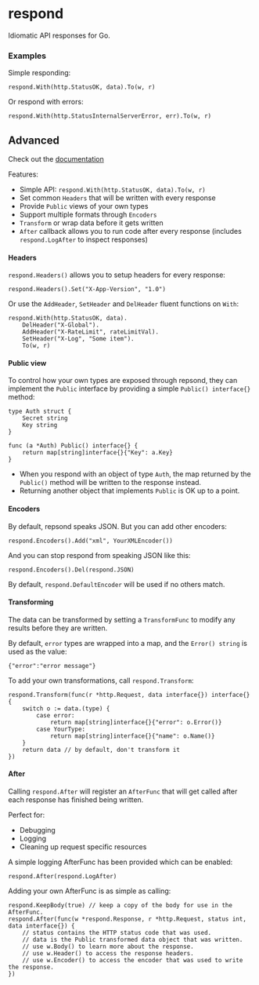 # respond
Idiomatic API responses for Go.

### Examples

Simple responding:

```
respond.With(http.StatusOK, data).To(w, r)
```

Or respond with errors:

```
respond.With(http.StatusInternalServerError, err).To(w, r)
```

## Advanced

Check out the [documentation](http://godoc.org/github.com/matryer/respond)

Features:

  * Simple API: `respond.With(http.StatusOK, data).To(w, r)`
  * Set common `Headers` that will be written with every response
  * Provide `Public` views of your own types
  * Support multiple formats through `Encoders`
  * `Transform` or wrap data before it gets written
  * `After` callback allows you to run code after every response (includes `respond.LogAfter` to inspect responses)

#### Headers

`respond.Headers()` allows you to setup headers for every response:

```
respond.Headers().Set("X-App-Version", "1.0")
```

Or use the `AddHeader`, `SetHeader` and `DelHeader` fluent functions on `With`:

```
respond.With(http.StatusOK, data).
	DelHeader("X-Global").
	AddHeader("X-RateLimit", rateLimitVal).
	SetHeader("X-Log", "Some item").
	To(w, r)
```

#### Public view

To control how your own types are exposed through repsond, they can implement the `Public` interface by providing a simple `Public() interface{}` method:

```
type Auth struct {
	Secret string
	Key string
}

func (a *Auth) Public() interface{} {
	return map[string]interface{}{"Key": a.Key}
}
```

  * When you respond with an object of type `Auth`, the map returned by the `Public()` method will be written to the response instead.
  * Returning another object that implements `Public` is OK up to a point. 

#### Encoders

By default, repsond speaks JSON. But you can add other encoders:

```
respond.Encoders().Add("xml", YourXMLEncoder())
```

And you can stop respond from speaking JSON like this:

```
respond.Encoders().Del(respond.JSON)
```

By default, `respond.DefaultEncoder` will be used if no others match.


#### Transforming

The data can be transformed by setting a `TransformFunc` to modify any results before they are written.

By default, `error` types are wrapped into a map, and the `Error() string` is used as the value:

```
{"error":"error message"}
```

To add your own transformations, call `respond.Transform`:

```
respond.Transform(func(r *http.Request, data interface{}) interface{} {
	switch o := data.(type) {
		case error:
			return map[string]interface{}{"error": o.Error()}
		case YourType:
			return map[string]interface{}{"name": o.Name()}
	}
	return data // by default, don't transform it
})
```

#### After

Calling `respond.After` will register an `AfterFunc` that will get called after each response has finished being written.

Perfect for:

  * Debugging
  * Logging
  * Cleaning up request specific resources

A simple logging AfterFunc has been provided which can be enabled:

```
respond.After(respond.LogAfter)
```

Adding your own AfterFunc is as simple as calling:

```
respond.KeepBody(true) // keep a copy of the body for use in the AfterFunc.
respond.After(func(w *respond.Response, r *http.Request, status int, data interface{}) {
	// status contains the HTTP status code that was used.
	// data is the Public transformed data object that was written.
	// use w.Body() to learn more about the response.
	// use w.Header() to access the response headers.
	// use w.Encoder() to access the encoder that was used to write the response.
})
```
